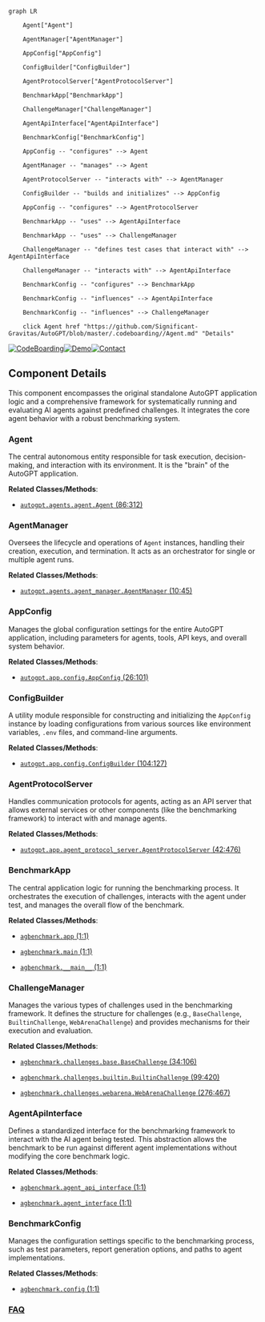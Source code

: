 ```mermaid

graph LR

    Agent["Agent"]

    AgentManager["AgentManager"]

    AppConfig["AppConfig"]

    ConfigBuilder["ConfigBuilder"]

    AgentProtocolServer["AgentProtocolServer"]

    BenchmarkApp["BenchmarkApp"]

    ChallengeManager["ChallengeManager"]

    AgentApiInterface["AgentApiInterface"]

    BenchmarkConfig["BenchmarkConfig"]

    AppConfig -- "configures" --> Agent

    AgentManager -- "manages" --> Agent

    AgentProtocolServer -- "interacts with" --> AgentManager

    ConfigBuilder -- "builds and initializes" --> AppConfig

    AppConfig -- "configures" --> AgentProtocolServer

    BenchmarkApp -- "uses" --> AgentApiInterface

    BenchmarkApp -- "uses" --> ChallengeManager

    ChallengeManager -- "defines test cases that interact with" --> AgentApiInterface

    ChallengeManager -- "interacts with" --> AgentApiInterface

    BenchmarkConfig -- "configures" --> BenchmarkApp

    BenchmarkConfig -- "influences" --> AgentApiInterface

    BenchmarkConfig -- "influences" --> ChallengeManager

    click Agent href "https://github.com/Significant-Gravitas/AutoGPT/blob/master/.codeboarding//Agent.md" "Details"

```

[![CodeBoarding](https://img.shields.io/badge/Generated%20by-CodeBoarding-9cf?style=flat-square)](https://github.com/CodeBoarding/GeneratedOnBoardings)[![Demo](https://img.shields.io/badge/Try%20our-Demo-blue?style=flat-square)](https://www.codeboarding.org/demo)[![Contact](https://img.shields.io/badge/Contact%20us%20-%20contact@codeboarding.org-lightgrey?style=flat-square)](mailto:contact@codeboarding.org)



## Component Details



This component encompasses the original standalone AutoGPT application logic and a comprehensive framework for systematically running and evaluating AI agents against predefined challenges. It integrates the core agent behavior with a robust benchmarking system.



### Agent

The central autonomous entity responsible for task execution, decision-making, and interaction with its environment. It is the "brain" of the AutoGPT application.





**Related Classes/Methods**:



- <a href="https://github.com/Significant-Gravitas/AutoGPT/blob/master/classic/original_autogpt/autogpt/agents/agent.py#L86-L312" target="_blank" rel="noopener noreferrer">`autogpt.agents.agent.Agent` (86:312)</a>





### AgentManager

Oversees the lifecycle and operations of `Agent` instances, handling their creation, execution, and termination. It acts as an orchestrator for single or multiple agent runs.





**Related Classes/Methods**:



- <a href="https://github.com/Significant-Gravitas/AutoGPT/blob/master/classic/original_autogpt/autogpt/agents/agent_manager.py#L10-L45" target="_blank" rel="noopener noreferrer">`autogpt.agents.agent_manager.AgentManager` (10:45)</a>





### AppConfig

Manages the global configuration settings for the entire AutoGPT application, including parameters for agents, tools, API keys, and overall system behavior.





**Related Classes/Methods**:



- <a href="https://github.com/Significant-Gravitas/AutoGPT/blob/master/classic/original_autogpt/autogpt/app/config.py#L26-L101" target="_blank" rel="noopener noreferrer">`autogpt.app.config.AppConfig` (26:101)</a>





### ConfigBuilder

A utility module responsible for constructing and initializing the `AppConfig` instance by loading configurations from various sources like environment variables, `.env` files, and command-line arguments.





**Related Classes/Methods**:



- <a href="https://github.com/Significant-Gravitas/AutoGPT/blob/master/classic/original_autogpt/autogpt/app/config.py#L104-L127" target="_blank" rel="noopener noreferrer">`autogpt.app.config.ConfigBuilder` (104:127)</a>





### AgentProtocolServer

Handles communication protocols for agents, acting as an API server that allows external services or other components (like the benchmarking framework) to interact with and manage agents.





**Related Classes/Methods**:



- <a href="https://github.com/Significant-Gravitas/AutoGPT/blob/master/classic/original_autogpt/autogpt/app/agent_protocol_server.py#L42-L476" target="_blank" rel="noopener noreferrer">`autogpt.app.agent_protocol_server.AgentProtocolServer` (42:476)</a>





### BenchmarkApp

The central application logic for running the benchmarking process. It orchestrates the execution of challenges, interacts with the agent under test, and manages the overall flow of the benchmark.





**Related Classes/Methods**:



- <a href="https://github.com/Significant-Gravitas/AutoGPT/blob/master/classic/benchmark/agbenchmark/app.py#L1-L1" target="_blank" rel="noopener noreferrer">`agbenchmark.app` (1:1)</a>

- <a href="https://github.com/Significant-Gravitas/AutoGPT/blob/master/classic/benchmark/agbenchmark/main.py#L1-L1" target="_blank" rel="noopener noreferrer">`agbenchmark.main` (1:1)</a>

- <a href="https://github.com/Significant-Gravitas/AutoGPT/blob/master/classic/benchmark/agbenchmark/__main__.py#L1-L1" target="_blank" rel="noopener noreferrer">`agbenchmark.__main__` (1:1)</a>





### ChallengeManager

Manages the various types of challenges used in the benchmarking framework. It defines the structure for challenges (e.g., `BaseChallenge`, `BuiltinChallenge`, `WebArenaChallenge`) and provides mechanisms for their execution and evaluation.





**Related Classes/Methods**:



- <a href="https://github.com/Significant-Gravitas/AutoGPT/blob/master/classic/benchmark/agbenchmark/challenges/base.py#L34-L106" target="_blank" rel="noopener noreferrer">`agbenchmark.challenges.base.BaseChallenge` (34:106)</a>

- <a href="https://github.com/Significant-Gravitas/AutoGPT/blob/master/classic/benchmark/agbenchmark/challenges/builtin.py#L99-L420" target="_blank" rel="noopener noreferrer">`agbenchmark.challenges.builtin.BuiltinChallenge` (99:420)</a>

- <a href="https://github.com/Significant-Gravitas/AutoGPT/blob/master/classic/benchmark/agbenchmark/challenges/webarena.py#L276-L467" target="_blank" rel="noopener noreferrer">`agbenchmark.challenges.webarena.WebArenaChallenge` (276:467)</a>





### AgentApiInterface

Defines a standardized interface for the benchmarking framework to interact with the AI agent being tested. This abstraction allows the benchmark to be run against different agent implementations without modifying the core benchmark logic.





**Related Classes/Methods**:



- <a href="https://github.com/Significant-Gravitas/AutoGPT/blob/master/classic/benchmark/agbenchmark/agent_api_interface.py#L1-L1" target="_blank" rel="noopener noreferrer">`agbenchmark.agent_api_interface` (1:1)</a>

- <a href="https://github.com/Significant-Gravitas/AutoGPT/blob/master/classic/benchmark/agbenchmark/agent_interface.py#L1-L1" target="_blank" rel="noopener noreferrer">`agbenchmark.agent_interface` (1:1)</a>





### BenchmarkConfig

Manages the configuration settings specific to the benchmarking process, such as test parameters, report generation options, and paths to agent implementations.





**Related Classes/Methods**:



- <a href="https://github.com/Significant-Gravitas/AutoGPT/blob/master/classic/benchmark/agbenchmark/config.py#L1-L1" target="_blank" rel="noopener noreferrer">`agbenchmark.config` (1:1)</a>









### [FAQ](https://github.com/CodeBoarding/GeneratedOnBoardings/tree/main?tab=readme-ov-file#faq)